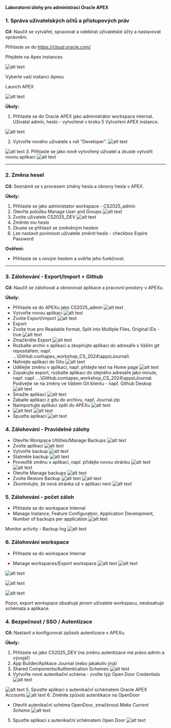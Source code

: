 **Laboratorní úlohy pro administraci Oracle APEX**

### 1. Správa uživatelských účtů a přístupových práv
**Cíl:** Naučit se vytvářet, spravovat a odebírat uživatelské účty a nastavovat oprávnění.

Přihlaste se do https://cloud.oracle.com/

Přejdete na Apex instances

![alt text](image.png)

Vyberte vaši instanci Apexu

Launch APEX

![alt text](image-1.png)



**Úkoly:**  
1. Přihlaste se do Oracle APEX jako administrátor workspace internal. Uživatel admin, heslo - vytvořené v kroku 5 Vytvoření APEX instance. 

![alt text](image-2.png)

2. Vytvořte nového uživatele s rolí "Developer".
![alt text](image-3.png)

![alt text](image-4.png)
3. Přihlaste se jako nově vytvořený uživatel a zkuste vytvořit novou aplikaci
![alt text](image-5.png)

---

### 2. Změna hesel
**Cíl:** Seznámit se s procesem změny hesla a obnovy hesla v APEX.

**Úkoly:**  
1. Přihlaste se jako administator workspace - CS2025_admin
2. Otevřte položku Manage User and Groups
![alt text](image-6.png)
3. Zvolte uživatele CS2025_DEV
![alt text](image-7.png)
4. Změnte mu heslo
5. Zkuste se příhlasit se změněným heslem
6. Lze nastavit povinnost uživatele změnit heslo - checkbox Expire Password


**Ověření:**  
- Přihlaste se s novým heslem a ověřte jeho funkčnost.

---

### 3. Zálohování - Export/Import + Github
**Cíl:** Naučit se zálohovat a obnovovat aplikace a pracovní prostory v APEXu.

**Úkoly:**  
* Přihlaste se do APEXu jako CS2025_admin
![alt text](image-8.png)
* Vytvořte novou aplikaci
![alt text](image-9.png)
* Zvolte Export/import
![alt text](image-10.png)
* Export
* Zvolte true pro Readable format, Split into Multiple Files, Original IDs - true
![alt text](image-11.png)
* Zmačkněte Export
![alt text](image-12.png)
* Rozbalte archiv s aplikaci a zkopirujte aplikaci do adresáře s Váším git repositářem, např. ...\GitHub.com\apex_workshop_CS_2024\apps\Journal\
* Nahrejte aplikaci do Gitu
![alt text](image-13.png)
* Udělejte změnu v aplikaci, např. přidejte text na Home page
![alt text](image-14.png)
* Zopakujte export, rozbalte aplikaci do stejného adresáře jako minule, např. např. ...\GitHub.com\apex_workshop_CS_2024\apps\Journal\. 
Podivejte se na změny ve Vášem Git klientu - např. Github Deskop
![alt text](image-15.png)
* Smažte aplikaci
![alt text](image-16.png)
* Zabalte aplikaci z gitu do archivu, např. Journal.zip
* Naimportujte aplikaci zpět do APEXu
![alt text](image-17.png)
* ![alt text](image-18.png)
![alt text](image-19.png)
* Spusťte aplikaci
![alt text](image-20.png)


### 4. Zálohování - Pravidelné zálohy
* Otevřte Worspace Utilities/Manage Backups
![alt text](image-21.png)
* Zvolte aplikaci
![alt text](image-22.png)
* Vytvořte backup
![alt text](image-23.png)
* Stahněte backup
![alt text](image-24.png)
* Proveďtě změnu v aplikaci, např. přidejte novou stránku
![alt text](image-25.png)
![alt text](image-26.png)
* Otevřte Manage backups
![alt text](image-27.png)
* Zvolte Restore Backup
![alt text](image-28.png)
![alt text](image-29.png)
* Zkontrolujte, že nová stránka už v aplikaci není
![alt text](image-30.png)
### 5. Zálohování - počet záloh
* Přihlaste se do workspace Internal
* Manage Instance, Feature Configuration, Application Development,
Number of backups per application
![alt text](image-36.png)

Monitor activity - Backup log
![alt text](image-37.png)


### 6. Zálohování workspace
* Přihlaste se do workspace Internal

* Manage workspaces/Export workspace
![alt text](image-31.png)
![alt text](image-32.png)

![alt text](image-33.png)

![alt text](image-35.png)

![alt text](image-34.png)

Pozor, export workspace obsahuje jenom uživatele workspacu, neobsahuje schémata a aplikace. 



### 4. Bezpečnost / SSO / Autentizace
**Cíl:** Nastavit a konfigurovat způsob autentizace v APEXu.

**Úkoly:**  
1. Přihlaste se jako CS2025_DEV (na změnu autentizace má právo admin a vývojář)
2. App Builder/Aplikace Journal (nebo jakakoliv jiná)
3. Shared Components/Authentication Schemes
![alt text](image-38.png)
4. Vytvořte nové autenikační schéma - zvolte týp Open Door Credentials
![alt text](image-39.png)

![alt text](image-40.png)
5. Spusťte aplikaci s autenikační schématem Oracle APEX Accounts
![alt text](image-41.png)
6. Změnte způsob autentikace na OpenDoor
* Otevřit autenikační schéma OpenDoor, zmačknout *Make Current Scheme*
![alt text](image-42.png)
5. Spusťte aplikaci s autenikační schématem Open Door
![alt text](image-43.png)


